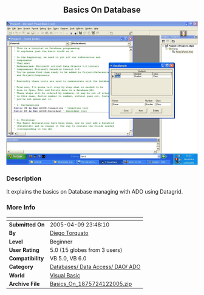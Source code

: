 ﻿<div align="center">

## Basics On Database

<img src="PIC200541213745235.JPG">
</div>

### Description

It explains the basics on Database managing with ADO using Datagrid.
 
### More Info
 


<span>             |<span>
---                |---
**Submitted On**   |2005-04-09 23:48:10
**By**             |[Diego Torquato](https://github.com/Planet-Source-Code/PSCIndex/blob/master/ByAuthor/diego-torquato.md)
**Level**          |Beginner
**User Rating**    |5.0 (15 globes from 3 users)
**Compatibility**  |VB 5\.0, VB 6\.0
**Category**       |[Databases/ Data Access/ DAO/ ADO](https://github.com/Planet-Source-Code/PSCIndex/blob/master/ByCategory/databases-data-access-dao-ado__1-6.md)
**World**          |[Visual Basic](https://github.com/Planet-Source-Code/PSCIndex/blob/master/ByWorld/visual-basic.md)
**Archive File**   |[Basics\_On\_1875724122005\.zip](https://github.com/Planet-Source-Code/diego-torquato-basics-on-database__1-59923/archive/master.zip)








